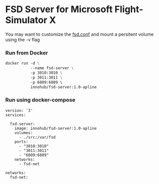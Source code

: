 # FSD Server for Microsoft Flight-Simulator X
You may want to customize the [fsd.conf](https://github.com/lordisp/docker-fsd-server-alpine/blob/master/src/fsd.conf "fsd.conf") and mount a persitent volume using the -v flag



### Run from Docker
```dockerfile
docker run -d \
           --name fsd-server \
           -p 3010:3010 \
           -p 3011:3011 \
           -p 6809:6809 \ 
           innohub/fsd-server:1.0-apline
```
### Run using docker-compose
```
version: '3'
services:

  fsd-server:
    image: innohub/fsd-server:1.0-apline
    volumes: 
      - ./src:/var/fsd
    ports: 
      - "3010:3010"
      - "3011:3011"
      - "6809:6809"
    networks: 
      - fsd-net

networks:
  fsd-net:
```
